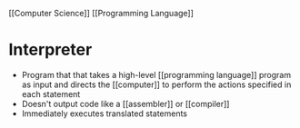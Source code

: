 [[Computer Science]] [[Programming Language]]

# Interpreter
- Program that that takes a high-level [[programming language]] program as input and directs the [[computer]] to perform the actions specified in each statement
- Doesn't output code like a [[assembler]] or [[compiler]]
- Immediately executes translated statements



